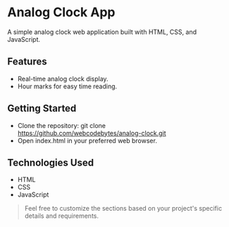 # Analog Clock App

A simple analog clock web application built with HTML, CSS, and JavaScript.

## Features

- Real-time analog clock display.
- Hour marks for easy time reading.

## Getting Started

- Clone the repository: git clone https://github.com/webcodebytes/analog-clock.git
- Open index.html in your preferred web browser.

## Technologies Used

- HTML
- CSS
- JavaScript

> Feel free to customize the sections based on your project's specific details and requirements.
